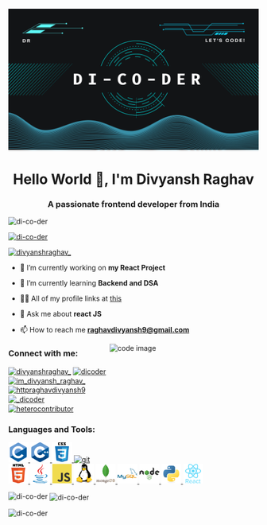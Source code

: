 ![logo](https://github.com/di-co-der/di-co-der/blob/main/DR.png)
<h1 align="center">Hello World 🙌, I'm Divyansh Raghav</h1>
<h3 align="center">A passionate frontend developer from India</h3>

<p align="left"> <img src="https://komarev.com/ghpvc/?username=di-co-der&label=Profile%20views&color=0e75b6&style=flat" alt="di-co-der" /> </p>

<p align="left"> <a href="https://github.com/ryo-ma/github-profile-trophy"><img src="https://github-profile-trophy.vercel.app/?username=di-co-der" alt="di-co-der" /></a> </p>

<p align="left"> <a href="https://twitter.com/divyanshraghav_" target="blank"><img src="https://img.shields.io/twitter/follow/divyanshraghav_?logo=twitter&style=for-the-badge" alt="divyanshraghav_" /></a> </p>

- 🔭 I’m currently working on **my React Project**

- 🌱 I’m currently learning **Backend and DSA**

- 👨‍💻 All of my profile links at [this](https://linktr.ee/Divyanshraghav?utm_source=linktree_admin_share)

- 💬 Ask me about **react JS**

- 📫 How to reach me **raghavdivyansh9@gmail.com**
<img align="right" width= "300" height= "200" border-radius = "25p%" src= "https://camo.githubusercontent.com/7de37139d0b4c1ce40865e799b446c0e963a3dd8fb68d239707237c40604fa3d/68747470733a2f2f63646e2e6472696262626c652e636f6d2f75736572732f3733303730332f73637265656e73686f74732f363538313234332f6176656e746f2e676966" alt = "code image">

<h3 align="left">Connect with me:</h3>
<p align="left">
<!-- <a href="https://codepen.io/https://codepen.io/codepen-io-raghav123" target="blank"><img align="center" src="https://raw.githubusercontent.com/rahuldkjain/github-profile-readme-generator/master/src/images/icons/Social/codepen.svg" alt="https://codepen.io/codepen-io-raghav123" height="30" width="40" /></a> -->
<a href="https://twitter.com/divyanshraghav_" target="blank"><img align="center" src="https://raw.githubusercontent.com/rahuldkjain/github-profile-readme-generator/master/src/images/icons/Social/twitter.svg" alt="divyanshraghav_" height="30" width="40" /></a>
<a href="https://linkedin.com/in/dicoder" target="blank"><img align="center" src="https://raw.githubusercontent.com/rahuldkjain/github-profile-readme-generator/master/src/images/icons/Social/linked-in-alt.svg" alt="dicoder" height="30" width="40" /></a>
<a href="https://instagram.com/im_divyansh_raghav_" target="blank"><img align="center" src="https://raw.githubusercontent.com/rahuldkjain/github-profile-readme-generator/master/src/images/icons/Social/instagram.svg" alt="im_divyansh_raghav_" height="30" width="40" /></a>
<a href="https://www.hackerrank.com/httpraghavdivyansh9" target="blank"><img align="center" src="https://raw.githubusercontent.com/rahuldkjain/github-profile-readme-generator/master/src/images/icons/Social/hackerrank.svg" alt="httpraghavdivyansh9" height="30" width="40" /></a>
<a href="https://www.leetcode.com/_dicoder" target="blank"><img align="center" src="https://raw.githubusercontent.com/rahuldkjain/github-profile-readme-generator/master/src/images/icons/Social/leet-code.svg" alt="_dicoder" height="30" width="40" /></a>
<a href="https://discord.gg/heterocontributor" target="blank"><img align="center" src="https://raw.githubusercontent.com/rahuldkjain/github-profile-readme-generator/master/src/images/icons/Social/discord.svg" alt="heterocontributor" height="30" width="40" /></a>
</p>

<h3 align="left">Languages and Tools:</h3>
<a href="https://www.cprogramming.com/" target="_blank" rel="noreferrer"> <img src="https://raw.githubusercontent.com/devicons/devicon/master/icons/c/c-original.svg" alt="c" width="40" height="40"/> </a> <a href="https://www.w3schools.com/cpp/" target="_blank" rel="noreferrer"> <img src="https://raw.githubusercontent.com/devicons/devicon/master/icons/cplusplus/cplusplus-original.svg" alt="cplusplus" width="40" height="40"/> </a> <a href="https://www.w3schools.com/css/" target="_blank" rel="noreferrer"> <img src="https://raw.githubusercontent.com/devicons/devicon/master/icons/css3/css3-original-wordmark.svg" alt="css3" width="40" height="40"/> </a> <a href="https://git-scm.com/" target="_blank" rel="noreferrer"> <img src="https://www.vectorlogo.zone/logos/git-scm/git-scm-icon.svg" alt="git" width="40" height="40"/> </a> <a href="https://www.w3.org/html/" target="_blank" rel="noreferrer"> <img src="https://raw.githubusercontent.com/devicons/devicon/master/icons/html5/html5-original-wordmark.svg" alt="html5" width="40" height="40"/> </a> <a href="https://www.java.com" target="_blank" rel="noreferrer"> <img src="https://raw.githubusercontent.com/devicons/devicon/master/icons/java/java-original.svg" alt="java" width="40" height="40"/> </a> <a href="https://developer.mozilla.org/en-US/docs/Web/JavaScript" target="_blank" rel="noreferrer"> <img src="https://raw.githubusercontent.com/devicons/devicon/master/icons/javascript/javascript-original.svg" alt="javascript" width="40" height="40"/> </a> <a href="https://www.linux.org/" target="_blank" rel="noreferrer"> <img src="https://raw.githubusercontent.com/devicons/devicon/master/icons/linux/linux-original.svg" alt="linux" width="40" height="40"/> </a> <a href="https://www.mongodb.com/" target="_blank" rel="noreferrer"> <img src="https://raw.githubusercontent.com/devicons/devicon/master/icons/mongodb/mongodb-original-wordmark.svg" alt="mongodb" width="40" height="40"/> </a> <a href="https://www.mysql.com/" target="_blank" rel="noreferrer"> <img src="https://raw.githubusercontent.com/devicons/devicon/master/icons/mysql/mysql-original-wordmark.svg" alt="mysql" width="40" height="40"/> </a> <a href="https://nodejs.org" target="_blank" rel="noreferrer"> <img src="https://raw.githubusercontent.com/devicons/devicon/master/icons/nodejs/nodejs-original-wordmark.svg" alt="nodejs" width="40" height="40"/> </a> <a href="https://www.python.org" target="_blank" rel="noreferrer"> <img src="https://raw.githubusercontent.com/devicons/devicon/master/icons/python/python-original.svg" alt="python" width="40" height="40"/> </a> <a href="https://reactjs.org/" target="_blank" rel="noreferrer"> <img src="https://raw.githubusercontent.com/devicons/devicon/master/icons/react/react-original-wordmark.svg" alt="react" width="40" height="40"/> </a> </p>

<p><img align="left" src="https://github-readme-stats.vercel.app/api/top-langs?username=di-co-der&show_icons=true&locale=en&layout=compact" alt="di-co-der" /></p>

<p>&nbsp;<img align="center" src="https://github-readme-stats.vercel.app/api?username=di-co-der&show_icons=true&locale=en" alt="di-co-der" /></p>

<p><img align="center" src="https://github-readme-streak-stats.herokuapp.com/?user=di-co-der&" alt="di-co-der" /></p>
